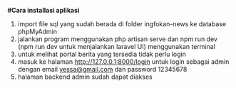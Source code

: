 **#Cara installasi aplikasi**
1. import file sql yang sudah berada di folder ingfokan-news ke database phpMyAdmin
2. jalankan program menggunakan php artisan serve dan npm run dev (npm run dev untuk menjalankan laravel UI) menggunakan terminal
3. untuk melihat portal berita yang tersedia tidak perlu login
4. masuk ke halaman http://127.0.0.1:8000/login untuk login sebagai admin dengan email yessa@gmail.com dan password 12345678
5. halaman backend admin sudah dapat diakses
